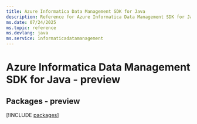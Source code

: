 ```yaml
---
title: Azure Informatica Data Management SDK for Java
description: Reference for Azure Informatica Data Management SDK for Java
ms.date: 07/24/2025
ms.topic: reference
ms.devlang: java
ms.service: informaticadatamanagement
---
```

# Azure Informatica Data Management SDK for Java - preview
## Packages - preview
[!INCLUDE [packages](informatica-data-management-index.md)]